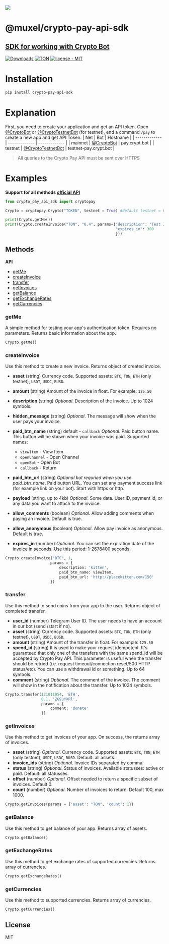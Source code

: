 ![](https://raw.githubusercontent.com/sllavon/crypto-pay-api-sdk/3e83818c975a47f4ca61209b478f2508224058db/media/header.svg)
# @muxel/crypto-pay-api-sdk
## [SDK for working with Crypto Bot](https://t.me/CryptoBot)

[![Downloads](https://static.pepy.tech/badge/crypto-pay-api-sdk)](https://pepy.tech/project/crypto-pay-api-sdk) [![TON](https://camo.githubusercontent.com/862a7c69bd3b8a405bdd94557b8e6d5a90702f363058e59fd8dadda3adb60a97/68747470733a2f2f696d672e736869656c64732e696f2f62616467652f2546302539462539322538452d544f4e2d677265656e)](https://ton.org) [![license - MIT](https://camo.githubusercontent.com/63691059c8dda9856bd568ef8bb0b326677b863d8b1fc9237cc096b6fd18a205/68747470733a2f2f696d672e736869656c64732e696f2f6769746875622f6c6963656e73652f737461732d70726f6b6f706965762f697079776964676574735f746f67676c655f627574746f6e73)](https://github.com/sllavon/crypto-pay-api-sdk/blob/main/LICENSE) 

# Installation
```sh
pip install crypto-pay-api-sdk
```

# Explanation

First, you need to create your application and get an API token.
Open [@CryptoBot](http://t.me/CryptoBot?start=pay) or [@CryptoTestnetBot](http://t.me/CryptoTestnetBot?start=pay) (for testnet), end a command `/pay` to create a new app and get API Token.
| Net  | Bot | Hostname |
| ------------- | ------------- | ------------- |
| mainnet  | [@CryptoBot](http://t.me/CryptoBot?start=pay)  | pay.crypt.bot |
| testnet  | [@CryptoTestnetBot](http://t.me/CryptoTestnetBot?start=pay)  | testnet-pay.crypt.bot |
>All queries to the Crypto Pay API must be sent over HTTPS



# Examples
**Support for all methods [official API](https://help.crypt.bot/crypto-pay-api)**
```python
from crypto_pay_api_sdk import cryptopay

Crypto = cryptopay.Crypto("TOKEN", testnet = True) #default testnet = False

print(Crypto.getMe())
print(Crypto.createInvoice("TON", "0.4", params={"description": "Test Invoice",
                                                 "expires_in": 300
                                                 }))
```

## Methods

**API**

* [getMe](#getMe)
* [createInvoice](#createInvoice)
* [transfer](#transfer)
* [getInvoices](#getInvoices)
* [getBalance](#getBalance)
* [getExchangeRates](#getExchangeRates)
* [getCurrencies](#getCurrencies)

### getMe

A simple method for testing your app's authentication token. Requires no parameters. Returns basic information about the app.

```python
Crypto.getMe()
```

### createInvoice

Use this method to create a new invoice. Returns object of created invoice.

* **asset** (string)
Currency code. Supported assets: `BTC`, `TON`, `ETH` (only testnet), `USDT`, `USDC`, `BUSD`.
* **amount** (string)
Amount of the invoice in float. For example: `125.50`
* **description** (string)
*Optional*. Description of the invoice. Up to 1024 symbols.
* **hidden_message** (string)
*Optional*. The message will show when the user pays your invoice.
* **paid_btn_name** (string) default - `callback`
*Optional*. Paid button name. This button will be shown when your invoice was paid. Supported names:

  * `viewItem` - View Item
  * `openChannel` - Open Channel
  * `openBot` - Open Bot
  * `callback` - Return

* **paid_btn_url** (string)
*Optional but requried when you use paid_btn_name*. Paid button URL. You can set any payment success link (for example link on your bot). Start with https or http.
* **payload** (string, up to 4kb)
*Optional*. Some data. User ID, payment id, or any data you want to attach to the invoice.
* **allow_comments** (boolean)
*Optional*. Allow adding comments when paying an invoice. Default is true.
* **allow_anonymous** (boolean)
*Optional*. Allow pay invoice as anonymous. Default is true.
* **expires_in** (number)
*Optional*. You can set the expiration date of the invoice in seconds. Use this period: 1-2678400 seconds.

```python
Crypto.createInvoice("BTC", 1,
                    params = {
                        description: 'kitten',
                        paid_btn_name: viewItem,
                        paid_btn_url: 'http://placekitten.com/150'
                    })
```

### transfer

Use this method to send coins from your app to the user. Returns object of completed transfer.

* **user_id** (number)
Telegram User ID. The user needs to have an account in our bot (send /start if no).
* **asset** (string)
Currency code. Supported assets: `BTC`, `TON`, `ETH` (only testnet), `USDT`, `USDC`, `BUSD`.
* **amount** (string)
Amount of the transfer in float. For example: `125.50`
* **spend_id** (string)
It is used to make your request idempotent. It's guaranteed that only one of the transfers with the same spend_id will be accepted by Crypto Pay API. This parameter is useful when the transfer should be retried (i.e. request timeout/connection reset/500 HTTP status/etc). You can use a withdrawal id or something. Up to 64 symbols.
* **comment** (string)
*Optional*. The comment of the invoice. The comment will show in the notification about the transfer. Up to 1024 symbols.

```python
Crypto.transfer(121011054, 'ETH',
                0.1, 'ZG9uYXRl',
                params = {
                    comment: 'donate'
                })
```

### getInvoices

Use this method to get invoices of your app. On success, the returns array of invoices.

* **asset** (string)
*Optional*. Currency code. Supported assets: `BTC`, `TON`, `ETH` (only testnet), `USDT`, `USDC`, `BUSD`. Default: all assets.
* **invoice_ids** (string)
*Optional*. Invoice IDs separated by comma.
* **status** (string)
*Optional*. Status of invoices. Available statusses: active or paid. Default: all statusses.
* **offset** (number)
*Optional*. Offset needed to return a specific subset of  invoices. Default 0.
* **count** (number)
*Optional*. Number of invoices to return. Default 100, max 1000.

```python
Crypto.getInvoices(params = {'asset': "TON", 'count': 1})
```

### getBalance

Use this method to get balance of your app. Returns array of assets.

```python
Crypto.getBalance()
```

### getExchangeRates

Use this method to get exchange rates of supported currencies. Returns array of currencies.

```python
Crypto.getExchangeRates()
```

### getCurrencies

Use this method to supported currencies. Returns array of currencies.

```python
Crypto.getCurrencies()
```

## License
MIT
